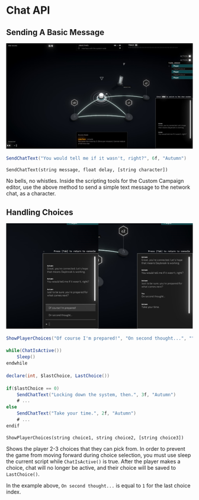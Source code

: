 # Chat API
## Sending A Basic Message
![](../img/ChatAPIExample1.jpg)
```cs
SendChatText("You would tell me if it wasn't, right?", 6f, "Autumn")
```
`SendChatText(string message, float delay, [string character])`

No bells, no whistles. Inside the scripting tools for the Custom Campaign editor, use the above method to send a simple text message to the network chat, as a character.

## Handling Choices
![](../img/ChatAPIChoicesExample.png)
```cs
ShowPlayerChoices("Of course I'm prepared!", "On second thought...", "")

while(ChatIsActive())
	Sleep()
endwhile

declare(int, $lastChoice, LastChoice())

if($lastChoice == 0)
	SendChatText("Locking down the system, then.", 3f, "Autumn")
    # ...
else
	SendChatText("Take your time.", 2f, "Autumn")
    # ...
endif
```
`ShowPlayerChoices(string choice1, string choice2, [string choice3])`

Shows the player 2-3 choices that they can pick from. In order to prevent the game from moving forward during choice selection, you must use sleep the current script while `ChatIsActive()` is true. After the player makes a choice, chat will no longer be active, and their choice will be saved to `LastChoice()`.

In the example above, `On second thought...` is equal to `1` for the last choice index.